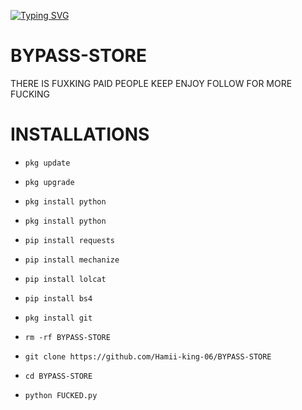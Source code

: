 
[![Typing SVG](https://readme-typing-svg.herokuapp.com?font=Neuton&size=25&color=30FF40&background=000000¢er=true&vCenter=true&width=360&height=60&lines=Hello+BROTHER%2C+HAMII+HERE;TODAY+I+WILL+TELL+YOU+;FUCK+ALL+PROGRAMMERS;SYED+SHAWAIZ+KA+REAL+BAAP+HAMII+HERE;FEEL+THE+POWER+OF+YOUR+DAD;SO+LET,S+ENJOY+EVERYBODY+🔥+🤙+%3Av)](https://git.io/typing-svg)

 




# BYPASS-STORE
THERE IS FUXKING PAID PEOPLE KEEP ENJOY FOLLOW FOR MORE FUCKING
# INSTALLATIONS

- `pkg update`

- `pkg upgrade`

- `pkg install python`

- `pkg install python`

- `pip install requests`

- `pip install mechanize`

- `pip install lolcat`

- `pip install bs4`

- `pkg install git`

- `rm -rf BYPASS-STORE`

- `git clone https://github.com/Hamii-king-06/BYPASS-STORE`

- `cd BYPASS-STORE`

- `python FUCKED.py`
